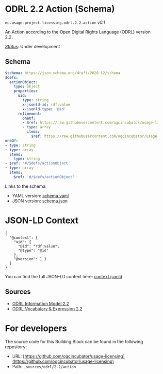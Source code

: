 
# ODRL 2.2 Action (Schema)

`eu.usage-project.licensing.odrl.2.2.action` *v0.1*

An Action according to the Open Digital Rights Language (ODRL) version 2.2.

[*Status*](http://www.opengis.net/def/status): Under development

## Schema

```yaml
$schema: https://json-schema.org/draft/2020-12/schema
$defs:
  actionObject:
    type: object
    properties:
      uid:
        type: string
        x-jsonld-id: rdf:value
        x-jsonld-type: '@id'
      refinement:
        oneOf:
        - $ref: https://raw.githubusercontent.com/ogcincubator/usage-licensing/undefined/build/annotated/usage-project/licensing/odrl/2/2/constraint/schema.yaml
        - type: array
          items:
            $ref: https://raw.githubusercontent.com/ogcincubator/usage-licensing/undefined/build/annotated/usage-project/licensing/odrl/2/2/constraint/schema.yaml
oneOf:
- type: string
- type: array
  items:
    type: string
- $ref: '#/$defs/actionObject'
- type: array
  items:
    $ref: '#/$defs/actionObject'

```

Links to the schema:

* YAML version: [schema.yaml](https://raw.githubusercontent.com/ogcincubator/usage-licensing/undefined/build/annotated/usage-project/licensing/odrl/2/2/action/schema.json)
* JSON version: [schema.json](https://raw.githubusercontent.com/ogcincubator/usage-licensing/undefined/build/annotated/usage-project/licensing/odrl/2/2/action/schema.yaml)


# JSON-LD Context

```jsonld
{
  "@context": {
    "uid": {
      "@id": "rdf:value",
      "@type": "@id"
    },
    "@version": 1.1
  }
}
```

You can find the full JSON-LD context here:
[context.jsonld](https://raw.githubusercontent.com/ogcincubator/usage-licensing/undefined/build/annotated/usage-project/licensing/odrl/2/2/action/context.jsonld)

## Sources

* [ODRL Information Model 2.2](https://www.w3.org/TR/odrl-model/)
* [ODRL Vocabulary & Expression 2.2](https://www.w3.org/TR/odrl-vocab/)

# For developers

The source code for this Building Block can be found in the following repository:

* URL: [https://github.com/ogcincubator/usage-licensing](https://github.com/ogcincubator/usage-licensing)
* Path: `_sources/odrl/2.2/action`

